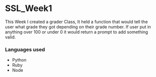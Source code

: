 # SSL_Week1

This Week I created a grader Class, It held a function that would tell the user what grade they got depending on their grade number. If user put in anything over 100 or under 0 it would return a prompt to add something valid.

### Languages used 

* Python
* Ruby
* Node

